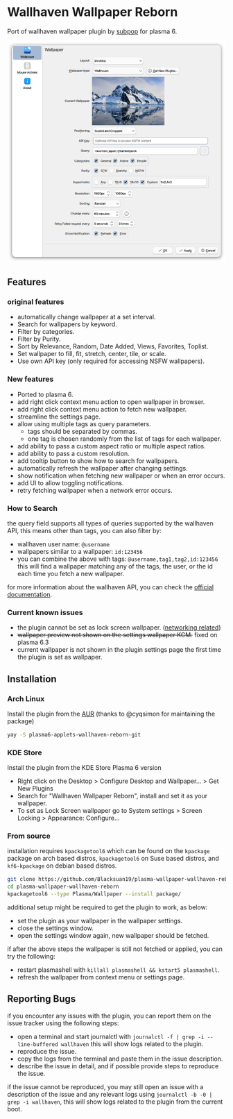 # Wallhaven Wallpaper Reborn

Port of wallhaven wallpaper plugin by
[subpop](https://github.com/subpop/wallhaven-wallpaper-plasma) for plasma 6.

![screenshot.png](screenshot.png)

## Features

### original features

- automatically change wallpaper at a set interval.
- Search for wallpapers by keyword.
- Filter by categories.
- Filter by Purity.
- Sort by Relevance, Random, Date Added, Views, Favorites, Toplist.
- Set wallpaper to fill, fit, stretch, center, tile, or scale.
- Use own API key (only required for accessing NSFW wallpapers).

### New features

- Ported to plasma 6.
- add right click context menu action to open wallpaper in browser.
- add right click context menu action to fetch new wallpaper.
- streamline the settings page.
- allow using multiple tags as query parameters.
  - tags should be separated by commas.
  - one tag is chosen randomly from the list of tags for each wallpaper.
- add ability to pass a custom aspect ratio or multiple aspect ratios.
- add ability to pass a custom resolution.
- add tooltip button to show how to search for wallpapers.
- automatically refresh the wallpaper after changing settings.
- show notification when fetching new wallpaper or when an error occurs.
- add UI to allow toggling notifications.
- retry fetching wallpaper when a network error occurs.

### How to Search

the query field supports all types of queries supported by the wallhaven API,
this means other than tags, you can also filter by:

- wallhaven user name: `@username`
- wallpapers similar to a wallpaper: `id:123456`
- you can combine the above with tags: `@username,tag1,tag2,id:123456` this will
  find a wallpaper matching any of the tags, the user, or the id each time you
  fetch a new wallpaper.

for more information about the wallhaven API, you can check the
[official documentation](https://wallhaven.cc/help/api).

### Current known issues

- the plugin cannot be set as lock screen wallpaper.
  ([networking related](https://bugs.kde.org/show_bug.cgi?id=483094))
- ~~wallpaper preview not shown on the settings wallpaper KCM.~~ fixed on plasma
  6.3
- current wallpaper is not shown in the plugin settings page the first time the
  plugin is set as wallpaper.

## Installation

### Arch Linux

Install the plugin from the
[AUR](https://aur.archlinux.org/packages/plasma6-applets-wallhaven-reborn-git)
(thanks to @cyqsimon for maintaining the package)

```bash
yay -S plasma6-applets-wallhaven-reborn-git
```

### KDE Store

Install the plugin from the KDE Store Plasma 6 version

- Right click on the Desktop > Configure Desktop and Wallpaper... > Get New
  Plugins
- Search for "Wallhaven Wallpaper Reborn", install and set it as your wallpaper.
- To set as Lock Screen wallpaper go to System settings > Screen Locking >
  Appearance: Configure...

### From source

installation requires `kpackagetool6` which can be found on the `kpackage`
package on arch based distros, `kpackagetool6` on Suse based distros, and
`kf6-kpackage` on debian based distros.

```bash
git clone https://github.com/Blacksuan19/plasma-wallpaper-wallhaven-reborn.git
cd plasma-wallpaper-wallhaven-reborn
kpackagetool6 --type Plasma/Wallpaper --install package/
```

additional setup might be required to get the plugin to work, as below:

- set the plugin as your wallpaper in the wallpaper settings.
- close the settings window.
- open the settings window again, new wallpaper should be fetched.

if after the above steps the wallpaper is still not fetched or applied, you can
try the following:

- restart plasmashell with `killall plasmashell && kstart5 plasmashell`.
- refresh the wallpaper from context menu or settings page.

## Reporting Bugs

if you encounter any issues with the plugin, you can report them on the issue
tracker using the following steps:

- open a terminal and start journalctl with
  `journalctl -f | grep -i --line-buffered wallhaven` this will show logs
  related to the plugin.
- reproduce the issue.
- copy the logs from the terminal and paste them in the issue description.
- describe the issue in detail, and if possible provide steps to reproduce the
  issue.

if the issue cannot be reproduced, you may still open an issue with a
description of the issue and any relevant logs using
`journalctl -b -0 | grep -i wallhaven`, this will show logs related to the
plugin from the current boot.
